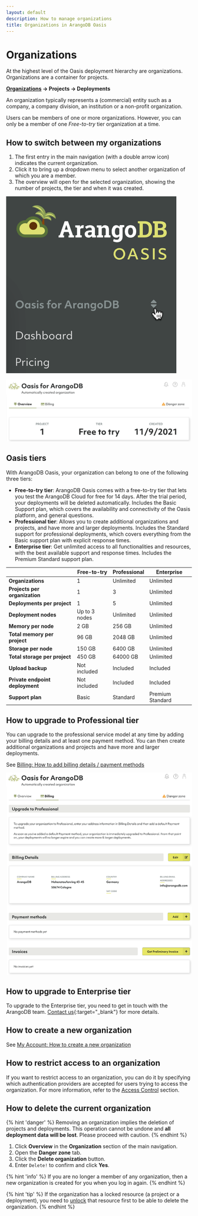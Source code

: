 ```yaml
---
layout: default
description: How to manage organizations
title: Organizations in ArangoDB Oasis
---
```

# Organizations

At the highest level of the Oasis deployment hierarchy are organizations.
Organizations are a container for projects.

**<u>Organizations</u> → Projects → Deployments**

An organization typically represents a (commercial) entity such as a company,
a company division, an institution or a non-profit organization.

Users can be members of one or more organizations. However, you can only be a
member of one _Free-to-try_ tier organization at a time.

## How to switch between my organizations

1. The first entry in the main navigation (with a double arrow icon) indicates
   the current organization.
2. Click it to bring up a dropdown menu to select another organization of which you
   are a member.
3. The overview will open for the selected organization, showing the number of
   projects, the tier and when it was created.

![Oasis Organization Switcher](images/oasis-organization-switcher.png)

![Oasis Organization Overview](images/oasis-organization-overview.png)

## Oasis tiers

With ArangoDB Oasis, your organization can belong to one of the following three tiers:

- **Free-to-try tier**: ArangoDB Oasis comes with a free-to-try tier that lets
you test the ArangoDB Cloud for free for 14 days. After the trial period,
your deployments will be deleted automatically. Includes the Basic Support plan,
which covers the availability and connectivity of the Oasis platform, and general questions.
- **Professional tier**: Allows you to create additional organizations and
projects, and have more and larger deployments. Includes the Standard support for
professional deployments, which covers everything from the Basic support plan
with explicit response times.
- **Enterprise tier**: Get unlimited access to all functionalities and resources,
with the best available support and response times. Includes the Premium Standard
support plan.

| &nbsp;| Free-to-try  | Professional  | Enterprise  |
|-------|--------------|---------------|-------------|
| **Organizations** | 1 | Unlimited | Unlimited |
| **Projects per organization** | 1 | 3 | Unlimited |
| **Deployments per project** | 1 | 5 | Unlimited |
| **Deployment nodes** | Up to 3 nodes | Unlimited | Unlimited | 
| **Memory per node** | 2 GB | 256 GB | Unlimited |
| **Total memory per project** | 96 GB | 2048 GB | Unlimited | 
| **Storage per node** | 150 GB | 6400 GB | Unlimited |  
| **Total storage per project** | 450 GB | 64000 GB | Unlimited | 
| **Upload backup** | Not included | Included | Included |
| **Private endpoint deployment** | Not included | Included | Included |
| **Support plan** | Basic | Standard | Premium Standard |

## How to upgrade to Professional tier

You can upgrade to the professional service model at any time by adding
your billing details and at least one payment method. You can then create
additional organizations and projects and have more and larger deployments.

See [Billing: How to add billing details / payment methods](billing.html)

![Oasis Billing](images/oasis-billing.png)

## How to upgrade to Enterprise tier

To upgrade to the Enterprise tier, you need to get in touch with the ArangoDB
team. [Contact us](https://www.arangodb.com/contact/){:target="_blank"} for more details.

## How to create a new organization

See [My Account: How to create a new organization](my-account.html#how-to-create-a-new-organization)

## How to restrict access to an organization

If you want to restrict access to an organization, you can do it by specifying which authentication providers are accepted for users trying to access the organization. For more information, refer to the [Access Control](access-control.html#restricting-access-to-organizations) section.

## How to delete the current organization

{% hint 'danger' %}
Removing an organization implies the deletion of projects and deployments.
This operation cannot be undone and **all deployment data will be lost**.
Please proceed with caution.
{% endhint %}

1. Click **Overview** in the **Organization** section of the main navigation.
2. Open the **Danger zone** tab.
3. Click the **Delete organization** button.
4. Enter `Delete!` to confirm and click **Yes**.

{% hint 'info' %}
If you are no longer a member of any organization, then a new organization is
created for you when you log in again.
{% endhint %}

{% hint 'tip' %}
If the organization has a locked resource (a project or a deployment), you need to [unlock](access-control.html#locked-resources)
that resource first to be able to delete the organization.
{% endhint %}